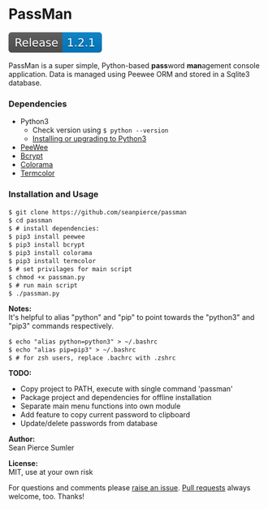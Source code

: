 # PassMan
<img src="img/Release-1.2.1-blue.svg">

PassMan is a super simple, Python-based **pass**word **man**agement console application. Data is managed using Peewee ORM and stored in a Sqlite3 database.

### Dependencies
* Python3
  * Check version using `$ python --version`
  * <a href="https://www.python.org/downloads/release/python-365/">Installing or upgrading to Python3</a>
* <a href="http://docs.peewee-orm.com/en/latest/">PeeWee</a>
* <a href="https://pypi.org/project/bcrypt/">Bcrypt</a>
* <a href="https://pypi.org/project/colorama/">Colorama</a>
* <a href="https://pypi.org/project/termcolor/">Termcolor</a>

### Installation and Usage
```shell
$ git clone https://github.com/seanpierce/passman
$ cd passman
$ # install dependencies:
$ pip3 install peewee
$ pip3 install bcrypt
$ pip3 install colorama
$ pip3 install termcolor
$ # set privilages for main script
$ chmod +x passman.py
$ # run main script
$ ./passman.py
```

**Notes:**  
It's helpful to alias "python" and "pip" to point towards the "python3" and "pip3" commands respectively.
```shell
$ echo "alias python=python3" > ~/.bashrc
$ echo "alias pip=pip3" > ~/.bashrc
$ # for zsh users, replace .bachrc with .zshrc
```

**TODO:**
* Copy project to PATH, execute with single command 'passman'
* Package project and dependencies for offline installation
* Separate main menu functions into own module
* Add feature to copy current password to clipboard
* Update/delete passwords from database

**Author:**  
Sean Pierce Sumler

**License:**  
MIT, use at your own risk

For questions and comments please <a href="https://github.com/seanpierce/passman/issues/new">raise an issue</a>. <a href="https://github.com/seanpierce/passman/compare">Pull requests</a> always welcome, too. Thanks!
